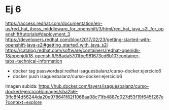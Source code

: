 # Ej 6

https://access.redhat.com/documentation/en-us/red_hat_jboss_middleware_for_openshift/3/html/red_hat_java_s2i_for_openshift/tutorials#deployment_3
https://developers.redhat.com/blog/2017/02/23/getting-started-with-openshift-java-s2i#getting_started_with_java_s2i
https://catalog.redhat.com/software/containers/redhat-openjdk-18/openjdk18-openshift/58ada5701fbe981673cd6b10?container-tabs=technical-information

- docker tag passwordapi:redhat isaguesbalanz/curso-docker:ejercicio6
- docker push isaguesbalanz/curso-docker:ejercicio6

Imagen subida: https://hub.docker.com/layers/isaguesbalanz/curso-docker/ejercicio6/images/sha256-3ffc8f4d56244da20e978641f82f1068aa08c71fb4887d027d53f19f645f287e?context=explore